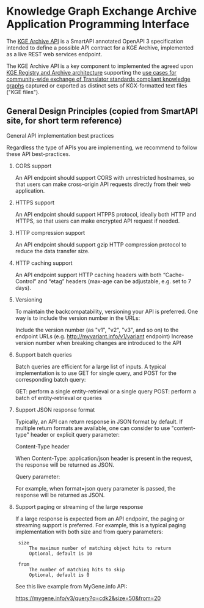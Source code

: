 # Knowledge Graph Exchange Archive Application Programming Interface

The [KGE Archive API](kgea_api.yaml) is a SmartAPI annotated OpenAPI 3 specification intended to define a possible API contract for a KGE Archive, implemented as a live REST web services endpoint.

The KGE Archive API is a key component to implemented the agreed upon  [KGE Registry and Archive architecture](../../KGE_ARCHIVE_ARCHITECTURE.md) supporting the 
[use cases for community-wide exchange of Translator standards compliant knowledge graphs](../../KGE_USE_CASES.md) captured or exported as distinct sets of KGX-formatted text files ("KGE files"). 

## General Design Principles (copied from SmartAPI site, for short term reference)

General API implementation best practices

Regardless the type of APIs you are implementing, we recommend to follow these API best-practices.
1. CORS support

     An API endpoint should support CORS with unrestricted hostnames, so that users can make cross-origin API requests directly from their web application.
2. HTTPS support

     An API endpoint should support HTPPS protocol, ideally both HTTP and HTTPS, so that users can make encrypted API request if needed.
3. HTTP compression support

     An API endpoint should support gzip HTTP compression protocol to reduce the data transfer size.
4. HTTP caching support

     An API endpoint support HTTP caching headers with both “Cache-Control” and “etag” headers (max-age can be adjustable, e.g. set to 7 days).
5. Versioning

      To maintain the backcompatability, versioning your API is preferred. One way is to include the version number in the URLs:

    Include the version number (as "v1", "v2", "v3", and so on) to the endpoint URLs (e.g. http://myvariant.info/v1/variant endpoint)
    Increase version number when breaking changes are introduced to the API

6. Support batch queries

     Batch queries are efficient for a large list of inputs. A typical implementation is to use GET for single query, and POST for the corresponding batch query:

    GET: perform a single entity-retrieval or a single query
    POST: perform a batch of entity-retrieval or queries

7. Support JSON response format

     Typically, an API can return response in JSON format by default. If multiple return formats are available, one can consider to use "content-type" header or explicit query parameter:

    Content-Type header

    When Content-Type: application/json header is present in the request, the response will be returned as JSON.

    Query parameter:

    For example, when format=json query parameter is passed, the response will be returned as JSON.

8. Support paging or streaming of the large response

    If a large response is expected from an API endpoint, the paging or streaming support is preferred. For example, this is a typical paging implementation with both size and from query parameters:

        size
            The maximum number of matching object hits to return
            Optional, default is 10

        from
            The number of matching hits to skip
            Optional, default is 0

    See this live example from MyGene.info API:

    https://mygene.info/v3/query?q=cdk2&size=50&from=20
